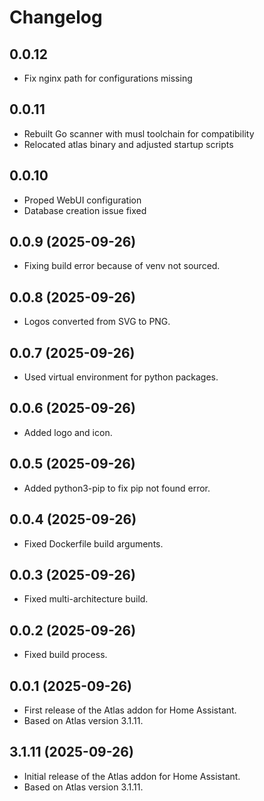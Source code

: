 # Changelog

## 0.0.12

- Fix nginx path for configurations missing

## 0.0.11

- Rebuilt Go scanner with musl toolchain for compatibility
- Relocated atlas binary and adjusted startup scripts

## 0.0.10

- Proped WebUI configuration
- Database creation issue fixed

## 0.0.9 (2025-09-26)

- Fixing build error because of venv not sourced.

## 0.0.8 (2025-09-26)

- Logos converted from SVG to PNG.

## 0.0.7 (2025-09-26)

- Used virtual environment for python packages.

## 0.0.6 (2025-09-26)

- Added logo and icon.

## 0.0.5 (2025-09-26)

- Added python3-pip to fix pip not found error.

## 0.0.4 (2025-09-26)

- Fixed Dockerfile build arguments.

## 0.0.3 (2025-09-26)

- Fixed multi-architecture build.

## 0.0.2 (2025-09-26)

- Fixed build process.

## 0.0.1 (2025-09-26)

- First release of the Atlas addon for Home Assistant.
- Based on Atlas version 3.1.11.

## 3.1.11 (2025-09-26)

- Initial release of the Atlas addon for Home Assistant.
- Based on Atlas version 3.1.11.
